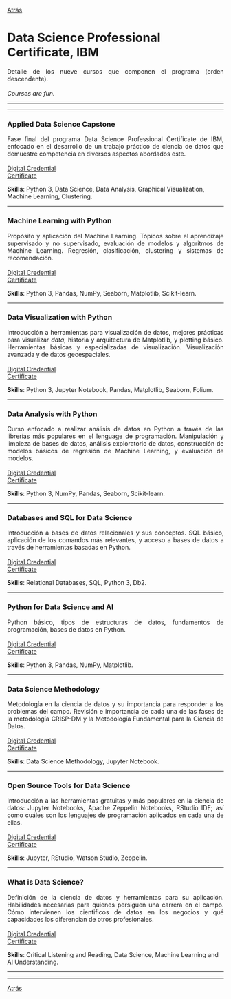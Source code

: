 [Atrás](https://drodrigo96.github.io/courses_page)

# Data Science Professional Certificate, IBM
<p align="justify">Detalle de los nueve cursos que componen el programa (orden descendente).
<br><br>
<i>Courses are fun.</i>
</p>

---
---

### Applied Data Science Capstone
<p align="justify">Fase final del programa Data Science Professional Certificate de IBM, enfocado en el desarrollo de un trabajo práctico de ciencia de datos que demuestre competencia en diversos aspectos abordados este.
<br><br>
<a href="https://www.youracclaim.com/badges/bf5d471e-b202-403e-9dd5-4090042fbe61" target="_blank">Digital Credential</a><br>
<a href="https://drodrigo96.github.io/pdf/9.%20070520ADSC.pdf" target="_blank">Certificate</a> 
</p>

**Skills**: Python 3, Data Science, Data Analysis, Graphical Visualization, Machine Learning, Clustering.

---

### Machine Learning with Python
<p align="justify">Propósito y aplicación del Machine Learning. Tópicos sobre el aprendizaje supervisado y no supervisado, evaluación de modelos y algoritmos de Machine Learning. Regresión, clasificación, clustering y sistemas de recomendación.
<br><br>
<a href="https://www.youracclaim.com/badges/8dcd8913-917a-4f38-a975-d37a404056b6" target="_blank">Digital Credential</a><br>
<a href="https://drodrigo96.github.io/pdf/8.%20290420MLP.pdf" target="_blank">Certificate</a> 
</p>

**Skills**: Python 3, Pandas, NumPy, Seaborn, Matplotlib, Scikit-learn.

---

### Data Visualization with Python
<p align="justify">Introducción a herramientas para visualización de datos, mejores prácticas para visualizar <i>data</i>, historia y arquitectura de Matplotlib, y plotting básico. Herramientas básicas y especializadas de visualización. Visualización avanzada y de datos geoespaciales.
<br><br>
<a href="https://www.youracclaim.com/badges/69d7cab9-e11f-4aec-b28c-e5a45e03b9b4" target="_blank">Digital Credential</a><br>
<a href="https://drodrigo96.github.io/pdf/7.%20060420DVP.pdf" target="_blank">Certificate</a> 
</p>

**Skills**: Python 3, Jupyter Notebook, Pandas, Matplotlib, Seaborn, Folium.

---

### Data Analysis with Python
<p align="justify">Curso enfocado a realizar análisis de datos en Python a través de las librerías más populares en el lenguage de programación. Manipulación y limpieza de bases de datos, análisis exploratorio de datos, construcción de modelos básicos de regresión de Machine Learning, y evaluación de modelos.
<br><br>
<a href="https://www.youracclaim.com/badges/1367a40d-c630-4e03-a6a3-8212258f4115" target="_blank">Digital Credential</a><br>
<a href="https://drodrigo96.github.io/pdf/6.%20020420DAP.pdf" target="_blank">Certificate</a> 
</p>

**Skills**: Python 3, NumPy, Pandas, Seaborn, Scikit-learn.

---

### Databases and SQL for Data Science
<p align="justify">Introducción a bases de datos relacionales y sus conceptos. SQL básico, aplicación de los comandos más relevantes, y acceso a bases de datos a través de herramientas basadas en Python.
<br><br>
<a href="https://www.youracclaim.com/badges/ab2e3324-f5b6-432c-9f38-045c3b4f7f2e" target="_blank">Digital Credential</a><br>
<a href="https://drodrigo96.github.io/pdf/5.%20280320DSQLDS.pdf" target="_blank">Certificate</a> 
</p>

**Skills**: Relational Databases, SQL, Python 3, Db2.

---

### Python for Data Science and AI
<p align="justify">Python básico, tipos de estructuras de datos, fundamentos de programación, bases de datos en Python.
<br><br>
<a href="https://www.youracclaim.com/badges/951f8596-fdde-4c6a-84d0-46b1b2724d8b" target="_blank">Digital Credential</a><br>
<a href="https://drodrigo96.github.io/pdf/4.%20150320PDSAI.pdf" target="_blank">Certificate</a> 
</p>

**Skills**: Python 3, Pandas, NumPy, Matplotlib.

---

### Data Science Methodology
<p align="justify">Metodología en la ciencia de datos y su importancia para responder a los problemas del campo. Revisión e importancia de cada una de las fases de la metodología CRISP-DM y la Metodología Fundamental para la Ciencia de Datos.
<br><br>
<a href="https://www.youracclaim.com/badges/4ad5eca0-250d-4c85-ab86-73d2e0c10a4c" target="_blank">Digital Credential</a><br>
<a href="https://drodrigo96.github.io/pdf/3.%20150320DSM.pdf" target="_blank">Certificate</a> 
</p>

**Skills**: Data Science Methodology, Jupyter Notebook.

---

### Open Source Tools for Data Science
<p align="justify">Introducción a las herramientas gratuitas y más populares en la ciencia de datos: Jupyter Notebooks, Apache Zeppelin Notebooks, RStudio IDE; así como cuáles son los lenguajes de programación aplicados en cada una de ellas.
<br><br>
<a href="https://www.youracclaim.com/badges/5f4cd75d-c7d0-497b-a992-3b9334fba0a9" target="_blank">Digital Credential</a><br>
<a href="https://drodrigo96.github.io/pdf/2.%20150320OSTDS.pdf" target="_blank">Certificate</a>  
</p>

**Skills**: Jupyter, RStudio, Watson Studio, Zeppelin.

---

### What is Data Science?
<p align="justify">Definición de la ciencia de datos y herramientas para su aplicación. Habilidades necesarias para quienes persiguen una carrera en el campo. Cómo intervienen los cientificos de datos en los negocios y qué capacidades los diferencian de otros profesionales.
<br><br>
<a href="https://www.youracclaim.com/badges/948e2b78-32f6-4af5-897f-229a5ff1e728" target="_blank">Digital Credential</a><br>
<a href="https://drodrigo96.github.io/pdf/1.%20150320WDS.pdf" target="_blank">Certificate</a>  
</p>

**Skills**: Critical Listening and Reading, Data Science, Machine Learning and AI Understanding.

---
---

[Atrás](https://drodrigo96.github.io/courses_page)
